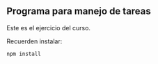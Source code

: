 ## Programa para manejo de tareas

Este es el ejercicio del curso.

Recuerden instalar:

```
npm install
```